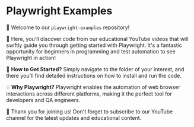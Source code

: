 # Playwright Examples

🚀 Welcome to our `playwright-examples` repository!

🎥 Here, you'll discover code from our educational YouTube videos that will swiftly guide you through getting started with Playwright. It's a fantastic opportunity for beginners in programming and test automation to see Playwright in action!

📁 **How to Get Started?** Simply navigate to the folder of your interest, and there you'll find detailed instructions on how to install and run the code.

💡 **Why Playwright?** Playwright enables the automation of web browser interactions across different platforms, making it the perfect tool for developers and QA engineers.

🤝 Thank you for joining us! Don't forget to subscribe to our YouTube channel for the latest updates and educational content.
